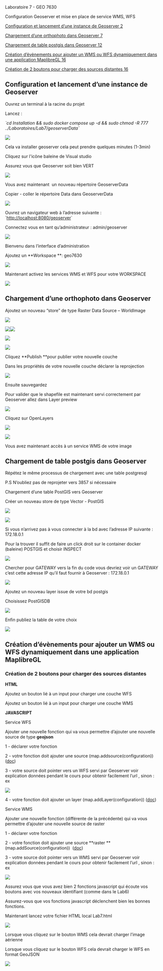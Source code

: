 Laboratoire 7 - GEO 7630

Configuration Geoserver et mise en place de service WMS, WFS

  


[Configuration et lancement d’une instance de Geoserver 2](https://docs.google.com/document/d/1_tU7ggpgXK-zuR3ozbCFUk50wJ4vwCngGcVa6qIn9LA/edit#heading=h.d1nzl2zi4y2v)

[Chargement d’une orthophoto dans Geoserver 7](https://docs.google.com/document/d/1_tU7ggpgXK-zuR3ozbCFUk50wJ4vwCngGcVa6qIn9LA/edit#heading=h.ps6tcg2ch5d6)

[Chargement de table postgis dans Geoserver 12](https://docs.google.com/document/d/1_tU7ggpgXK-zuR3ozbCFUk50wJ4vwCngGcVa6qIn9LA/edit#heading=h.r8npx0cs7rm8)

[Création d’évènements pour ajouter un WMS ou WFS dynamiquement dans une application MaplibreGL 16](https://docs.google.com/document/d/1_tU7ggpgXK-zuR3ozbCFUk50wJ4vwCngGcVa6qIn9LA/edit#heading=h.1ko7tn204gww)

[Création de 2 boutons pour charger des sources distantes 16](https://docs.google.com/document/d/1_tU7ggpgXK-zuR3ozbCFUk50wJ4vwCngGcVa6qIn9LA/edit#heading=h.uc5w08uaic2i)







## Configuration et lancement d’une instance de Geoserver

Ouvrez un terminal à la racine du projet

Lancez :

_\`cd Installation && sudo docker compose up -d && sudo chmod -R 777 ../Laboratoires/Lab7/geoserverData`_

![](https://lh5.googleusercontent.com/_G312KCKFjuYv2g0txYJf2uBIonJRMUcqncIOcCG_v7uYMsnDsUn9ayzNiKxeEkNa_KR2yYsavtW-s1P7ZgVA4KuHxyy7bd0eY8YEWa37fHP968D-VC9GjSbQhke4_yWKdWGYr0eqwZp6xBFF6BcBDw)

  


Cela va installer geoserver cela peut prendre quelques minutes (1-3min)

Cliquez sur l'icône baleine de Visual studio

Assurez vous que Geoserver soit bien VERT

![](https://lh3.googleusercontent.com/iwBeXCJgk2gFMC5EN8IcUkcK0VTPci9rYh0NcPZI2n0raKBQlmiIbzSxGgnPcBbtO7tbhpKC1oyYUoZ6nwYZIxrysm-GmlaRI_hw-xgBPqDNiKNQZLmW18cABYO6N7jH3HEZxSMzyjWL0Ofe1MAKZZo)

Vous avez maintenant  un nouveau répertoire GeoserverData

Copier - coller le répertoire Data dans GeoserverData

![](https://lh4.googleusercontent.com/rPDEYDam0w5_oZq4JKO0A2VTl2Fkx8J5KsQV2YwGspJufZ8A88emCyZvuy4u2DDQzVjCQwLx-SQLtj4taNSRTdKBXH3in-EIQJpdpBjfjh7W4bHim70erpbI0ayhlejDOasufxeYlYBP1WtURJ1cxwY)

  


Ouvrez un navigateur web à l’adresse suivante : \`<http://localhost:8080/geoserver>\`

Connectez vous en tant qu’administrateur : admin/geoserver

![](https://lh6.googleusercontent.com/9BZDfKMN9sLozAzub6dOpXRjfjNJuqgw1z0eyIWb57l1tcpPaDPH_33_TwPqPX6G2fvM8_Py_K0HHVKqBrRCQdbZINkX6kDhGOdiYTpjyCklAtislaiYA_ArB0Z48dbXbPgco1EUJE66Co_0w3QHBBg)

Bienvenu dans l’interface d’administration

Ajoutez un **Workspace **: geo7630

![](https://lh3.googleusercontent.com/dAoKq7MDeaAm8TEd2uNPH5AxH_zbxbaPIXvj2b-reZExTiIQQcel_hJLN4O8rOyz_joFVuztw4l0mPcf2HoitFkgvWCj8-J0FAYsIuc8U0iYjFj13HfaCkaU2Mzq-wh6LTaQqP8R4wsGEc1gzuSpQS4)

Maintenant activez les services WMS et WFS pour votre WORKSPACE

![](https://lh3.googleusercontent.com/5Y50E5C3tJbvfX_izvvdCd8KnIXu4hPTT7wV1c3neW-Ki4IQBjfEHEFBgMYQAMGRwHqFN1FFKm7vkN3ofb15mcRWI_ZZ-mzlzLATammdvJVeromY7qB5mD-W0ts_yFzHUjYSAlza6Daix75nNjMOjYw)


## Chargement d’une orthophoto dans Geoserver

Ajoutez un nouveau “store” de type Raster Data Source – WorldImage

![](https://lh4.googleusercontent.com/SKtIct8XgGu6AqozbtZe8CBxtU6ke2oPNuyge8dxO3nlwQDnm7EA5od74lpqJC_upMlH7dr60kb1I6nBr6vKh0zAiGoG36qdNgpky7K8uA98KHSLV1asTh7gfB6ujPWiAKIO5Z0Q7jvs5AofLOztwpI)

  


![](https://lh5.googleusercontent.com/grgSnho0I3wvWAWQVO0Mq3fCa2QN1oUdTGYC4-f7o1ktSRVC2W53Kx-UXVaMjF4gI8A1MLFkJoMkJahMbV1yckKAYUMngKtm7WZsjQgW21Dkfeb0lKMxXq9XlCVO534CjPVDmE35W4moEdn97WorZdE)![](https://lh5.googleusercontent.com/fJZkHiDX7_g_znTvUP131XgIymfvhZYvf0GXuSkyK4uYbhbVgcoB8of1qEprs7_JjKQp7nHSTlowUi1b5HGYqsc83gN3XGXoAJWHlIlUKnN-6NS6aXm7XQw6RJjVuSDqnBvwiubZ3j6W5FW5Zmdqoeo)

![](https://lh5.googleusercontent.com/HYw2nTfd8QuuNB6RvA2rMrDBBqG62a0wzoNnCj5nZBgTh7iEZtlEwHo3K9gFPG9ueBm8L0Av5FG42ROx4t8bOllegT4VVxgmDGIp6CUW6xx1j0oQjARZyqN95i6qD4euwXFbqhijrWuUs7RYwHzfTfs)

![](https://lh5.googleusercontent.com/tH4ruhUqVajTjqBhmK-OOh9RDOJT7tEQD45TpZ0umSl4DlMfyP4u8oRxcwohuo-u5HoXDHkErEEwMMmGpMjP3xaRbHIIFujFOfmtaE70MHADFqh8f_UGVcjngZFpT4VkuX67kiFkWqEMfd36o2lduXs)

Cliquez **Publish **pour publier votre nouvelle couche

Dans les propriétés de votre nouvelle couche déclarer la reprojection

![](https://lh4.googleusercontent.com/pS8pGz7FxOX0SPtmRVQhmVlKjhDVrgHrLwCJmPwxVgsJoXm6ktHMQZ7clqWX6JON8lLgweJhotPwF1eRATeMx0UFI4LC2RJ3ooMObWGSqq3tGGLcSQBHNvaTXxjFBeG0wRvnX8WqLPmsKPsKJA1MNzM)

  
  


Ensuite sauvegardez

Pour valider que le shapefile est maintenant servi correctement par Geoserver allez dans Layer preview

![](https://lh6.googleusercontent.com/3ReepP0SzDwIdYz4jhjVOZrj-Hjv507ac9uIliCk9lB22vTVDm_hOZ49pLIEJ0LqfgCrRPb2b1a1GbUaX4oa_oLnVDY9rwxC70BN7fFW0xDMMbg-IQUBGjSpnFe09Usc-9NcI3SAP-7EfzeDLng1mSM)

Cliquez sur OpenLayers 

![](https://lh6.googleusercontent.com/qCBZmIl6Q0qFpeHqzrQeSkApKTQ_It2HY88SgMbQyLvqeFA_dbDlyFT6S_rMyw8JTUGb-sA2HRpH8RF81O7nHTrxRDO1q28m76vAgYF5UNFYFXbXW7a0gOTI3QfV4TCc3h892x13ueW-5bDVrnzAqT8)

![](https://lh5.googleusercontent.com/VKayV6KHHrozQWqKGls6N21EVShBikSTiZWbs55vODpdh3F5B6jBsRCDKr2Yyjv9HcQkOGFuB-Wl8ZxGo0tiJuWrr2FAXp62_i4sTMvG9_AWOSeh3s0UeHHmE21PeOHecIlpszforOEtdUzwYPPnKMs)

  


Vous avez maintenant accès à un service WMS de votre image


## Chargement de table postgis dans Geoserver

Répétez le même processus de chargement avec une table postgresql

P.S N’oubliez pas de reprojeter vers 3857 si nécessaire

Chargement d’une table PostGIS vers Geoserver 

Créer un nouveau store de type Vector - PostGIS

![](https://lh4.googleusercontent.com/mHdbxstb-WD_U2ym4Qw113yjYkA_7iYbWqbK6pyd_11eCCC-8e3ty_rNzx20vwtwLgO_S873kiVQwKoBxVAXzXA1QvLejE7Yhsl26IbbhmHhxpOWnxfcqXU6btJAd2LCuv7y_lTNofZQGiqEfuORGbU)

  
  
  


![](https://lh4.googleusercontent.com/3V2PXVOldFTzZABPnt-lBOpVucu_MyAyT-cB0lAavHkAJFZQAXQV8VnWAeiSzYzX2ddYKH4cR8eiW7R0S8oYwaPOpWtmwAYX9MVsIBSaPPTLm7qWKTjDPiCOxUR38YnhrdFyhozJhdWOqzHD09KnmiE)

Si vous n’arrivez pas à vous connecter à la bd avec l’adresse IP suivante : 172.18.0.1

Pour la trouver il suffit de faire un click droit sur le container docker (baleine) POSTGIS et choisir INSPECT

![](https://lh3.googleusercontent.com/gWrtjneQHmTD8__CLyxlUmoJTgVx4afeKWlzz3Dxapvfjx-0MGx6uBc9YUfcWhmj295Xy05fsJ-0lrC57XmEui51dv4LxaFC4mFBWp5zhIRsqViV99Y2xc2298OoK0fR8xOTS50nxw5rFJT6ziKItog)

Chercher pour GATEWAY vers la fin du code vous devriez voir un GATEWAY c’est cette adresse IP qu’il faut fournir à Geoserver : 172.18.0.1

![](https://lh6.googleusercontent.com/D1AI_Tymd5XPMvz7VXaIfR5QOjzsucwdsIqxSiME3L0Qjiyhp0iAPSpkbfhMxe58vYvRX0aELei9nC8QUJMDf5fN-1Zd5Ev5HjCS_-B7of41wYt36KgFgyEeE3esqzlXViV9z5kwPDPi1u9QbcxfaVQ)

Ajoutez un nouveau layer issue de votre bd postgis

Choisissez PostGISDB

![](https://lh3.googleusercontent.com/MH5ij_i5JlaWS9sMsnJ82IB9KZOruHOeh4FTedXK6zRg8jXe6roBdEcIRjX9yuQsrd-J8CbBlBw4A3nbGmM9etzDQXwe42J0PNf63hK-huLHfx0OqTp-ncIsuBtDi7Zq4nBTd4hXSfkmKx-JeOojJnI)

Enfin publiez la table de votre choix

![](https://lh6.googleusercontent.com/301Yrt-Jppo2Bx8uB6X41kbNPESuaZ28atsYRfpsrwSV8dJXhdPAHpRbO1T5-Z8vZ_zhfQdQ8U9AJBwbHQJ8Al46Gl9qVvoAVLqeN0MFTsDsXeSuO-SZC6ZC8jktyH2B4EG147WJMEP8WSP0jlVoKeY)


## Création d’évènements pour ajouter un WMS ou WFS dynamiquement dans une application MaplibreGL


### Création de 2 boutons pour charger des sources distantes

**HTML**

Ajoutez un bouton lié à un input pour charger une couche WFS

Ajoutez un bouton lié à un input pour charger une couche WMS

**JAVASCRIPT**

Service WFS

Ajouter une nouvelle fonction qui va vous permettre d’ajouter une nouvelle source de type **geojson**

1 - déclarer votre fonction

2 - votre fonction doit ajouter une source (map.addsource(configuration)) ([doc](https://maplibre.org/maplibre-gl-js-docs/api/sources/))

3 - votre source doit pointer vers un WFS servi par Geoserver voir explication données pendant le cours pour obtenir facilement l’url , sinon : ex 

![](https://lh6.googleusercontent.com/gEuxP8gDA3t1foYWcUXR0Aw0jnd29sCuPOK_HAO6Hr9K7pUc8kFZkMB39bGni9Kh0nUeQFsqcOM4QcXLNCedd_qY8_7rtGSWmcQKG-7uOC2AKvHOyOTIP4aXCHOf3mdHd_c3BzPHp6QB6qyfMcdRn1k)

4 - votre fonction doit ajouter un layer (map.addLayer(configuration)) ([doc](https://maplibre.org/maplibre-gl-js-docs/api/map/#map#addlayer)) 

Service WMS

Ajouter une nouvelle fonction (différente de la précédente) qui va vous permettre d’ajouter une nouvelle source de raster

1 - déclarer votre fonction

2 - votre fonction doit ajouter une source **raster **(map.addSource(configuration))  ([doc](https://maplibre.org/maplibre-gl-js-docs/api/sources/))

3 - votre source doit pointer vers un WMS servi par Geoserver voir explication données pendant le cours pour obtenir facilement l’url , sinon : ex 

![](https://lh6.googleusercontent.com/Zr6u9H5GyjAa8umV6h5JdzQtVz2w_Och4a_QTReTDjGDBTgWseMwD4mTOLN4QP1P5GsREQrQfZbhMqLrMABeJpKYxnXGf_TmZQFyONF4cDo9kQXl-eR6bJruIOPlGBFchP1mlkUtsq5ZBbMUsJDCYa0)

Assurez vous que vous avez bien 2 fonctions javascript qui écoute vos boutons avec vos nouveaux identifiant (comme dans le Lab6)

Assurez-vous que vos fonctions javascript déclenchent bien les bonnes fonctions.

Maintenant lancez votre fichier HTML local Lab7.html

![](https://lh6.googleusercontent.com/_JyTQxic-2suTZJ06kSLHRUx_yHstPptNp0JpFxwziIi2PAlFJkPg-bxF2lT1ITwxLTio1CtUTWsOqEXccpM37Jtm0TXZNkxjGQ2vnpGb0U1CgvSkCktU49gp4r59n0Xz8osILffjeEGLyPZ8DB1koo)

Lorsque vous cliquez sur le bouton WMS cela devrait charger l’image aérienne

Lorsque vous cliquez sur le bouton WFS cela devrait charger le WFS en format GeoJSON

![](https://lh6.googleusercontent.com/VGU8dy1DHFqUOe82N4A0tSOEYruK5uOVbjAUWtC7MfjhUSf5dlRXYRuuaALnnX1nBgLUeIqfXo0VF4fF3vOM18nvc3sqbUtcJrfFJfPvj110SQxe5p1n-Xg82aovMJbih68jGojcw9Q6L-Qxs9PxY-k)
